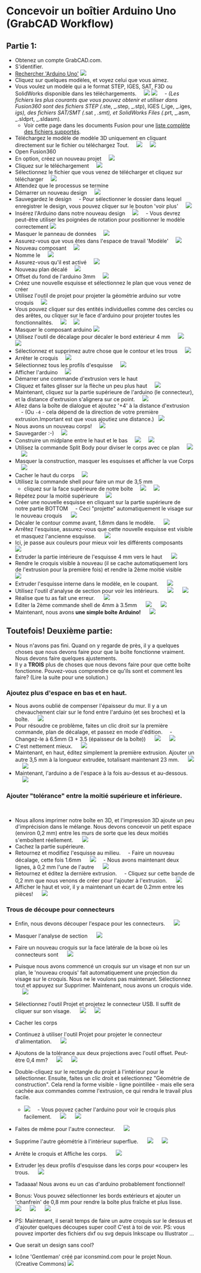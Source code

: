 # Concevoir un boîtier Arduino Uno (GrabCAD Workflow)

## Partie 1:

- Obtenez un compte GrabCAD.com.
- S'identifier.
- [Rechercher 'Arduino Uno'](https://grabcad.com/library)
    ![](https://i.imgur.com/QxJQQlo.png)
- Cliquez sur quelques modèles, et voyez celui que vous aimez.
- Vous voulez un modèle qui a le format STEP, IGES, SAT, F3D ou SolidWorks disponible dans les téléchargements.
    ![](https://i.imgur.com/lIGqgwX.png)
    ![](https://i.imgur.com/ikjHkGn.png)
    - _(Les fichiers les plus courants que vous pouvez obtenir et utiliser dans Fusion360 sont des fichiers STEP (_.ste, _.step, _.stp), IGES (_ige, _.iges, _igs), des fichiers SAT/SMT (_.sat , _.smt), et SolidWorks Files (_.prt, _.asm, _.sldprt, _.sldasm).
    - Voir cette page dans les documents Fusion pour une [liste complète des fichiers supportés](https://knowledge.autodesk.com/support/fusion-360/dépannage/caas/sfdcarticles/sfdcarticles/Comment-importer-ou-ouvrir-un-fichier-dans-Autodesk-Fusion-360.html).
- Téléchargez le modèle de modèle 3D uniquement en cliquant directement sur le fichier ou téléchargez Tout.
    ![](https://i.imgur.com/iZfyIvq.png)
    ![](https://i.imgur.com/r3TANHS.png)
- Open Fusion360
- En option, créez un nouveau projet
    ![](https://i.imgur.com/Fvxv7h6.png)
- Cliquez sur le téléchargement
    ![](https://i.imgur.com/hTYahQa.png)
- Sélectionnez le fichier que vous venez de télécharger et cliquez sur télécharger
    ![](https://i.imgur.com/6F46kh7.png)
- Attendez que le processus se termine
- Démarrer un nouveau design
    ![](https://i.imgur.com/8AHRr2E.png)
- Sauvegardez le design
    - Pour sélectionner le dossier dans lequel enregistrer le design, vous pouvez cliquer sur le bouton 'voir plus'
    ![](https://i.imgur.com/Ex6mhRF.png)
- Insérez l'Arduino dans notre nouveau design
    ![](https://i.imgur.com/OdYVUMI.png)
    - Vous devrez peut-être utiliser les poignées de rotation pour positionner le modèle correctement
   ![](https://i.imgur.com/nE3j9dw.png)
- Masquer le panneau de données
    ![](https://i.imgur.com/FumkrJ5.png)
- Assurez-vous que vous êtes dans l'espace de travail 'Modèle'
    ![](https://i.imgur.com/RbVCVmb.png)
- Nouveau composant
    ![](https://i.imgur.com/SFO1IRZ.png)
- Nomme le
    ![](https://i.imgur.com/BH6nj0N.png)
- Assurez-vous qu'il est activé
    ![](https://i.imgur.com/1X2DJGw.png)
- Nouveau plan décalé
    ![](https://i.imgur.com/X1zO0Q7.png)
- Offset du fond de l'arduino 3mm
    ![](https://i.imgur.com/jCXIs7H.png)
- Créez une nouvelle esquisse et sélectionnez le plan que vous venez de créer
- Utilisez l'outil de projet pour projeter la géométrie arduino sur votre croquis
    ![](https://i.imgur.com/eTlz8mN.png)
- Vous pouvez cliquer sur des entités individuelles comme des cercles ou des arêtes, ou cliquer sur le face d'arduino pour projeter toutes les fonctionnalités.
    ![](https://i.imgur.com/yC7CKZ2.png)
    ![](https://i.imgur.com/EoZMjiE.png)
- Masquer le composant arduino
  ![](https://i.imgur.com/VXuK11T.png)
- Utilisez l'outil de décalage pour décaler le bord extérieur 4 mm
    ![](https://i.imgur.com/JpowA2q.png)
    ![](https://i.imgur.com/pb8I6v1.png)
- Sélectionnez et supprimez autre chose que le contour et les trous
    ![](https://i.imgur.com/LN2htvl.png)
- Arrêter le croquis
    ![](https://i.imgur.com/aGQ19W7.png)
- Sélectionnez tous les profils d'esquisse
    ![](https://i.imgur.com/Mq8mAec.png)
- Afficher l'arduino
    ![](https://i.imgur.com/F3zmO62.png)
- Démarrer une commande d'extrusion vers le haut
- Cliquez et faites glisser sur la flèche un peu plus haut
    ![](https://i.imgur.com/nNBX5lY.png)
- Maintenant, cliquez sur la partie supérieure de l'arduino (le connecteur), et la distance d'extrusion s'alignera sur ce point.
    ![](https://i.imgur.com/1b9pOe6.png)
- Allez dans la boîte de dialogue et ajoutez '+4' à la distance d'extrusion
    - (Ou `-4` - cela dépend de la direction de votre première extrusion.Important est que vous ajoutiez une distance.)
  ![](https://i.imgur.com/N5zhWCq.png)
- Nous avons un nouveau corps!
    ![](https://i.imgur.com/ozjz8IO.png)
- Sauvegarder :-)
    ![](https://i.imgur.com/A5Ujrug.png)
- Construire un midplane entre le haut et le bas
    ![](https://i.imgur.com/SD8Ozsa.png)
    ![](https://i.imgur.com/dkjWnSx.png)
- Utilisez la commande Split Body pour diviser le corps avec ce plan
    ![](https://i.imgur.com/lvL1UvK.png)
    ![](https://i.imgur.com/5l7TdOO.png)
- Masquer la construction, masquer les esquisses et afficher la vue Corps
    ![](https://i.imgur.com/Igy1KUF.png)
- Cacher le haut du corps
    ![](https://i.imgur.com/y7oxX9D.png)
- Utilisez la commande shell pour faire un mur de 3,5 mm
    - cliquez sur la face supérieure de notre boîte
    ![](https://i.imgur.com/26G3DRV.png)
    ![](https://i.imgur.com/cxMeVrr.png)
- Répétez pour la moitié supérieure
    ![](https://i.imgur.com/46qfsUR.png)
- Créer une nouvelle esquisse en cliquant sur la partie supérieure de notre partie BOTTOM
    - Ceci "projette" automatiquement le visage sur le nouveau croquis
     ![](https://i.imgur.com/8DL5PBx.png)
- Décaler le contour comme avant, 1.8mm dans le modèle.
     ![](https://i.imgur.com/grq4Mun.png)
- Arrêtez l'esquisse, assurez-vous que cette nouvelle esquisse est visible et masquez l'ancienne esquisse.
     ![](https://i.imgur.com/Edlumq6.png)
- Ici, je passe aux couleurs pour mieux voir les différents composants
     ![](https://i.imgur.com/QIMpuoj.png)
- Extruder la partie intérieure de l'esquisse 4 mm vers le haut
     ![](https://i.imgur.com/tCI5E5R.png)
- Rendre le croquis visible à nouveau (il se cache automatiquement lors de l'extrusion pour la première fois) et rendre la 2ème moitié visible
     ![](https://i.imgur.com/a6GxaVd.png)
- Extruder l'esquisse interne dans le modèle, en le coupant.
     ![](https://i.imgur.com/YC4rzoN.png)
- Utilisez l'outil d'analyse de section pour voir les intérieurs.
     ![](https://i.imgur.com/96HNNvB.png)
     ![](https://i.imgur.com/fnsc8vE.png)
- Réalise que tu as fait une erreur.
     ![](https://i.imgur.com/vTzB9Eb.png)
- Editer la 2ème commande shell de 4mm à 3.5mm
     ![](https://i.imgur.com/vbmDhFz.png)
     ![](https://i.imgur.com/GMDp0Yv.png)
- Maintenant, nous avons **une simple boîte Arduino!**
     ![](https://i.imgur.com/r8Iyg5a.png)

## Toutefois! Deuxième partie:

- Nous n'avons pas fini. Quand on y regarde de près, il y a quelques choses que nous devons faire pour que la boîte fonctionne vraiment. Nous devons faire quelques ajustements.
- Il y a **TROIS** plus de choses que nous devons faire pour que cette boîte fonctionne. Pouvez-vous comprendre ce qu'ils sont et comment les faire? (Lire la suite pour une solution.)

### Ajoutez plus d'espace en bas et en haut.
- Nous avons oublié de compenser l'épaisseur du mur. Il y a un chevauchement clair sur le fond entre l'arduino (et ses broches) et la boîte.
     ![](https://i.imgur.com/ONWdwYv.png)
- Pour résoudre ce problème, faites un clic droit sur la première commande, plan de décalage, et passez en mode d'édition.
    - Changez-le à 6.5mm (3 + 3.5 (épaisseur de la boîte))
     ![](https://i.imgur.com/T2DwFq4.png)
     ![](https://i.imgur.com/JsgWZwS.png)
- C'est nettement mieux.
     ![](https://i.imgur.com/bwhYe6i.png)
- Maintenant, en haut, éditez simplement la première extrusion. Ajouter un autre 3,5 mm à la longueur extrudée, totalisant maintenant 23 mm.
     ![](https://i.imgur.com/QUHsMaZ.png)
     ![](https://i.imgur.com/6tioVwh.png)
- Maintenant, l'arduino a de l'espace à la fois au-dessus et au-dessous.
     ![](https://i.imgur.com/foGi82z.png)

### Ajouter "tolérance" entre la moitié supérieure et inférieure.
 
- Nous allons imprimer notre boîte en 3D, et l'impression 3D ajoute un peu d'imprécision dans le mélange. Nous devons concevoir un petit espace (environ 0,2 mm) entre les murs de sorte que les deux moitiés s'emboîtent réellement.
     ![](https://i.imgur.com/8pxJym3.png)
- Cachez la partie supérieure.
- Retournez et modifiez l'esquisse au milieu.
    - Faire un nouveau décalage, cette fois 1.6mm
     ![](https://i.imgur.com/irZZasU.png)
    - Nous avons maintenant deux lignes, à 0,2 mm l'une de l'autre
     ![](https://i.imgur.com/lLBUVj2.png)
- Retournez et éditez la dernière extrusion.
    - Cliquez sur cette bande de 0,2 mm que nous venons de créer pour l'ajouter à l'extrusion.
     ![](https://i.imgur.com/jFCHAYf.png)
- Afficher le haut et voir, il y a maintenant un écart de 0.2mm entre les pièces!
     ![](https://i.imgur.com/G3UeoKd.png)

### Trous de découpe pour connecteurs
- Enfin, nous devons découper l'espace pour les connecteurs.
     ![](https://i.imgur.com/Gm9RaRd.png)
- Masquer l'analyse de section
     ![](https://i.imgur.com/2CGCEBd.png)
- Faire un nouveau croquis sur la face latérale de la boxe où les connecteurs sont
     ![](https://i.imgur.com/y7G6UEO.png)
- Puisque nous avons commencé un croquis sur un visage et non sur un plan, le 'nouveau croquis' fait automatiquement une projection du visage sur le croquis. Nous ne le voulons pas maintenant. Sélectionnez tout et appuyez sur Supprimer. Maintenant, nous avons un croquis vide.
     ![](https://i.imgur.com/yvezdYh.png)
- Sélectionnez l'outil Projet et projetez le connecteur USB. Il suffit de cliquer sur son visage.
     ![](https://i.imgur.com/DWalkst.png)
     ![](https://i.imgur.com/jahg3OQ.png)
- Cacher les corps
- Continuez à utiliser l'outil Projet pour projeter le connecteur d'alimentation.
     ![](https://i.imgur.com/8aWZt5x.png)
- Ajoutons de la tolérance aux deux projections avec l'outil offset. Peut-être 0,4 mm?
     ![](https://i.imgur.com/llKCrcs.png)
     ![](https://i.imgur.com/kr9Ptgk.png)
- Double-cliquez sur le rectangle du projet à l'intérieur pour le sélectionner. Ensuite, faites un clic droit et sélectionnez "Géométrie de construction". Cela rend la forme visible - ligne pointillée - mais elle sera cachée aux commandes comme l'extrusion, ce qui rendra le travail plus facile.
    - ![](https://i.imgur.com/skcpf42.png)
    - Vous pouvez cacher l'arduino pour voir le croquis plus facilement.
     ![](https://i.imgur.com/PlKfVhV.png)
     ![](https://i.imgur.com/gdUYPCS.png)
- Faites de même pour l'autre connecteur.
     ![](https://i.imgur.com/0KfgSv9.png)
- Supprime l'autre géométrie à l'intérieur superflue.
     ![](https://i.imgur.com/FSB18kS.png)
     ![](https://i.imgur.com/CJyMRD3.png)
- Arrête le croquis et Affiche les corps.
     ![](https://i.imgur.com/XP2FVeJ.png)
- Extruder les deux profils d'esquisse dans les corps pour «couper» les trous.
     ![](https://i.imgur.com/b4Pa7Cn.png)
- Tadaaaa! Nous avons eu un cas d'arduino probablement fonctionnel!

- Bonus: Vous pouvez sélectionner les bords extérieurs et ajouter un 'chanfrein' de 0,8 mm pour rendre la boîte plus fraîche et plus lisse.
     ![](https://i.imgur.com/R4cBTdj.png)
     ![](https://i.imgur.com/uecw8Yz.png)
     ![](https://i.imgur.com/sDwGJqG.png)
- PS: Maintenant, il serait temps de faire un autre croquis sur le dessus et d'ajouter quelques découpes super cool! C'est à toi de voir. PS: vous pouvez importer des fichiers dxf ou svg depuis Inkscape ou Illustrator ...
- Que serait un design sans cool?
- Icône 'Gentleman' créé par iconsmind.com pour le projet Noun. (Creative Commons)
 ![](https://i.imgur.com/tSRTGnF.png)